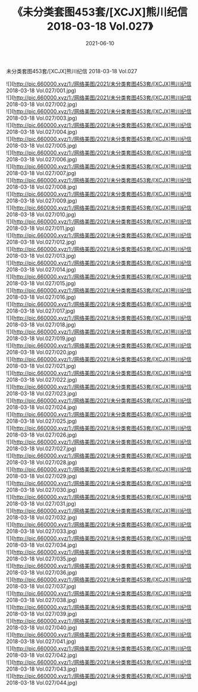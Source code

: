 ﻿---
layout: post
title:  《未分类套图453套/[XCJX]熊川纪信 2018-03-18 Vol.027》
date:   2021-06-10
img: http://pic.660000.xyz/1:/网络美图/2021/未分类套图453套/[XCJX]熊川纪信 2018-03-18 Vol.027/000.jpg
categories: [美女, 清纯, 唯美]
---

未分类套图453套/[XCJX]熊川纪信 2018-03-18 Vol.027

 ![](http://pic.660000.xyz/1:/网络美图/2021/未分类套图453套/[XCJX]熊川纪信 2018-03-18 Vol.027/001.jpg) <br>![](http://pic.660000.xyz/1:/网络美图/2021/未分类套图453套/[XCJX]熊川纪信 2018-03-18 Vol.027/002.jpg) <br>![](http://pic.660000.xyz/1:/网络美图/2021/未分类套图453套/[XCJX]熊川纪信 2018-03-18 Vol.027/003.jpg) <br>![](http://pic.660000.xyz/1:/网络美图/2021/未分类套图453套/[XCJX]熊川纪信 2018-03-18 Vol.027/004.jpg) <br>![](http://pic.660000.xyz/1:/网络美图/2021/未分类套图453套/[XCJX]熊川纪信 2018-03-18 Vol.027/005.jpg) <br>![](http://pic.660000.xyz/1:/网络美图/2021/未分类套图453套/[XCJX]熊川纪信 2018-03-18 Vol.027/006.jpg) <br>![](http://pic.660000.xyz/1:/网络美图/2021/未分类套图453套/[XCJX]熊川纪信 2018-03-18 Vol.027/007.jpg) <br>![](http://pic.660000.xyz/1:/网络美图/2021/未分类套图453套/[XCJX]熊川纪信 2018-03-18 Vol.027/008.jpg) <br>![](http://pic.660000.xyz/1:/网络美图/2021/未分类套图453套/[XCJX]熊川纪信 2018-03-18 Vol.027/009.jpg) <br>![](http://pic.660000.xyz/1:/网络美图/2021/未分类套图453套/[XCJX]熊川纪信 2018-03-18 Vol.027/010.jpg) <br>![](http://pic.660000.xyz/1:/网络美图/2021/未分类套图453套/[XCJX]熊川纪信 2018-03-18 Vol.027/011.jpg) <br>![](http://pic.660000.xyz/1:/网络美图/2021/未分类套图453套/[XCJX]熊川纪信 2018-03-18 Vol.027/012.jpg) <br>![](http://pic.660000.xyz/1:/网络美图/2021/未分类套图453套/[XCJX]熊川纪信 2018-03-18 Vol.027/013.jpg) <br>![](http://pic.660000.xyz/1:/网络美图/2021/未分类套图453套/[XCJX]熊川纪信 2018-03-18 Vol.027/014.jpg) <br>![](http://pic.660000.xyz/1:/网络美图/2021/未分类套图453套/[XCJX]熊川纪信 2018-03-18 Vol.027/015.jpg) <br>![](http://pic.660000.xyz/1:/网络美图/2021/未分类套图453套/[XCJX]熊川纪信 2018-03-18 Vol.027/016.jpg) <br>![](http://pic.660000.xyz/1:/网络美图/2021/未分类套图453套/[XCJX]熊川纪信 2018-03-18 Vol.027/017.jpg) <br>![](http://pic.660000.xyz/1:/网络美图/2021/未分类套图453套/[XCJX]熊川纪信 2018-03-18 Vol.027/018.jpg) <br>![](http://pic.660000.xyz/1:/网络美图/2021/未分类套图453套/[XCJX]熊川纪信 2018-03-18 Vol.027/019.jpg) <br>![](http://pic.660000.xyz/1:/网络美图/2021/未分类套图453套/[XCJX]熊川纪信 2018-03-18 Vol.027/020.jpg) <br>![](http://pic.660000.xyz/1:/网络美图/2021/未分类套图453套/[XCJX]熊川纪信 2018-03-18 Vol.027/021.jpg) <br>![](http://pic.660000.xyz/1:/网络美图/2021/未分类套图453套/[XCJX]熊川纪信 2018-03-18 Vol.027/022.jpg) <br>![](http://pic.660000.xyz/1:/网络美图/2021/未分类套图453套/[XCJX]熊川纪信 2018-03-18 Vol.027/023.jpg) <br>![](http://pic.660000.xyz/1:/网络美图/2021/未分类套图453套/[XCJX]熊川纪信 2018-03-18 Vol.027/024.jpg) <br>![](http://pic.660000.xyz/1:/网络美图/2021/未分类套图453套/[XCJX]熊川纪信 2018-03-18 Vol.027/025.jpg) <br>![](http://pic.660000.xyz/1:/网络美图/2021/未分类套图453套/[XCJX]熊川纪信 2018-03-18 Vol.027/026.jpg) <br>![](http://pic.660000.xyz/1:/网络美图/2021/未分类套图453套/[XCJX]熊川纪信 2018-03-18 Vol.027/027.jpg) <br>![](http://pic.660000.xyz/1:/网络美图/2021/未分类套图453套/[XCJX]熊川纪信 2018-03-18 Vol.027/028.jpg) <br>![](http://pic.660000.xyz/1:/网络美图/2021/未分类套图453套/[XCJX]熊川纪信 2018-03-18 Vol.027/029.jpg) <br>![](http://pic.660000.xyz/1:/网络美图/2021/未分类套图453套/[XCJX]熊川纪信 2018-03-18 Vol.027/030.jpg) <br>![](http://pic.660000.xyz/1:/网络美图/2021/未分类套图453套/[XCJX]熊川纪信 2018-03-18 Vol.027/031.jpg) <br>![](http://pic.660000.xyz/1:/网络美图/2021/未分类套图453套/[XCJX]熊川纪信 2018-03-18 Vol.027/032.jpg) <br>![](http://pic.660000.xyz/1:/网络美图/2021/未分类套图453套/[XCJX]熊川纪信 2018-03-18 Vol.027/033.jpg) <br>![](http://pic.660000.xyz/1:/网络美图/2021/未分类套图453套/[XCJX]熊川纪信 2018-03-18 Vol.027/034.jpg) <br>![](http://pic.660000.xyz/1:/网络美图/2021/未分类套图453套/[XCJX]熊川纪信 2018-03-18 Vol.027/035.jpg) <br>![](http://pic.660000.xyz/1:/网络美图/2021/未分类套图453套/[XCJX]熊川纪信 2018-03-18 Vol.027/036.jpg) <br>![](http://pic.660000.xyz/1:/网络美图/2021/未分类套图453套/[XCJX]熊川纪信 2018-03-18 Vol.027/037.jpg) <br>![](http://pic.660000.xyz/1:/网络美图/2021/未分类套图453套/[XCJX]熊川纪信 2018-03-18 Vol.027/038.jpg) <br>![](http://pic.660000.xyz/1:/网络美图/2021/未分类套图453套/[XCJX]熊川纪信 2018-03-18 Vol.027/039.jpg) <br>![](http://pic.660000.xyz/1:/网络美图/2021/未分类套图453套/[XCJX]熊川纪信 2018-03-18 Vol.027/040.jpg) <br>![](http://pic.660000.xyz/1:/网络美图/2021/未分类套图453套/[XCJX]熊川纪信 2018-03-18 Vol.027/041.jpg) <br>![](http://pic.660000.xyz/1:/网络美图/2021/未分类套图453套/[XCJX]熊川纪信 2018-03-18 Vol.027/042.jpg) <br>![](http://pic.660000.xyz/1:/网络美图/2021/未分类套图453套/[XCJX]熊川纪信 2018-03-18 Vol.027/043.jpg) <br>![](http://pic.660000.xyz/1:/网络美图/2021/未分类套图453套/[XCJX]熊川纪信 2018-03-18 Vol.027/044.jpg) <br>